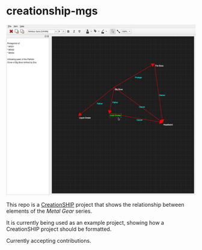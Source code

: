 # creationship-mgs

![CreationSHIP Screenshot](screenshot.png)

This repo is a
[CreationSHIP](https://creationship.15turns.com)
project that shows the relationship between elements of the _Metal Gear_ series.

It is currently being used as an example project,
showing how a CreationSHIP project should be formatted.

Currently accepting contributions.
